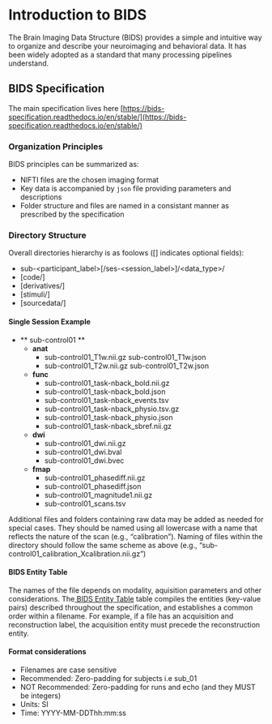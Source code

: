 # Introduction to BIDS

The Brain Imaging Data Structure (BIDS) provides a simple and intuitive way to organize and describe your neuroimaging and behavioral data. It has been widely adopted as a standard that many processing pipelines understand.&#x20;

## BIDS Specification

The main specification lives here [https://bids-specification.readthedocs.io/en/stable/](https://bids-specification.readthedocs.io/en/stable/)

### Organization Principles

BIDS principles can be summarized as:

* NIFTI files are the chosen imaging format
* Key data is accompanied by `json` file providing parameters and descriptions
* Folder structure and files are named in a consistant manner as prescribed by the specification

### Directory Structure

Overall directories hierarchy is as foolows (\[] indicates optional fields):

* sub-\<participant\_label>\[/ses-\<session\_label>]/\<data\_type>/&#x20;
* \[code/]&#x20;
* \[derivatives/]&#x20;
* \[stimuli/]
* \[sourcedata/]

#### Single Session Example

* ** sub-control01 **
  * **anat**
    * sub-control01\_T1w.nii.gz sub-control01\_T1w.json&#x20;
    * sub-control01\_T2w.nii.gz sub-control01\_T2w.json
  * **func**
    * sub-control01\_task-nback\_bold.nii.gz&#x20;
    * sub-control01\_task-nback\_bold.json&#x20;
    * sub-control01\_task-nback\_events.tsv&#x20;
    * sub-control01\_task-nback\_physio.tsv.gz&#x20;
    * sub-control01\_task-nback\_physio.json&#x20;
    * sub-control01\_task-nback\_sbref.nii.gz
  * **dwi**
    * sub-control01\_dwi.nii.gz&#x20;
    * sub-control01\_dwi.bval&#x20;
    * sub-control01\_dwi.bvec
  * **fmap**
    * sub-control01\_phasediff.nii.gz&#x20;
    * sub-control01\_phasediff.json&#x20;
    * sub-control01\_magnitude1.nii.gz
    * sub-control01\_scans.tsv

Additional files and folders containing raw data may be added as needed for special cases. They should be named using all lowercase with a name that reflects the nature of the scan (e.g., “calibration”). Naming of files within the directory should follow the same scheme as above (e.g., “sub-control01\_calibration\_Xcalibration.nii.gz”)

#### BIDS Entity Table

The names of the file depends on modality, aquisition parameters and other considerations. The[ BIDS Entity Table](https://bids-specification.readthedocs.io/en/stable/99-appendices/04-entity-table.html) table compiles the entities (key-value pairs) described throughout the specification, and establishes a common order within a filename. For example, if a file has an acquisition and reconstruction label, the acquisition entity must precede the reconstruction entity.&#x20;

#### Format considerations

* Filenames are case sensitive
* Recommended: Zero-padding for subjects i.e sub\_01
* NOT Recommended: Zero-padding for runs and echo (and they MUST be integers)
* Units: SI
* Time: YYYY-MM-DDThh:mm:ss
